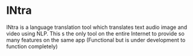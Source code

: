# INtra
INtra is a language translation tool which translates text audio image and video using  NLP. This s the only tool on the entire Internet to provide so many features on the same app
(Functional but is under development to function completely)

